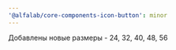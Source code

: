 ```yaml
---
'@alfalab/core-components-icon-button': minor
---
```


Добавлены новые размеры - 24, 32, 40, 48, 56

